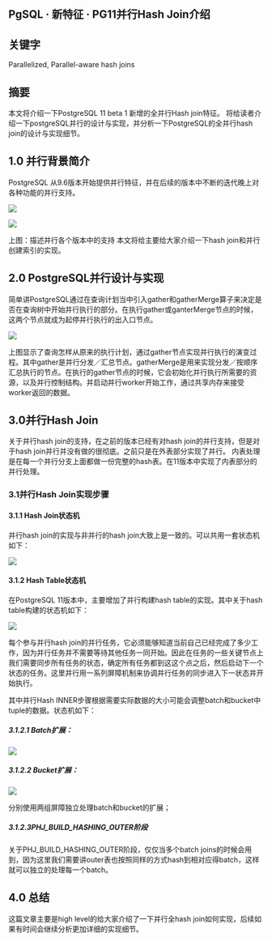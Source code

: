 ## PgSQL · 新特征 · PG11并行Hash Join介绍


    
## 关键字

Parallelized, Parallel-aware hash joins  

## 摘要

本文将介绍一下PostgreSQL 11 beta 1 新增的全并行Hash join特征。 将给读者介绍一下postgreSQL并行的设计与实现，并分析一下PostgreSQL的全并行hash join的设计与实现细节。  

## 1.0 并行背景简介

PostgreSQL 从9.6版本开始提供并行特征，并在后续的版本中不断的迭代晚上对各种功能的并行支持。

![][0]  


![][1]  


上图：描述并行各个版本中的支持
本文将给主要给大家介绍一下hash join和并行创建索引的实现。  

## 2.0 PostgreSQL并行设计与实现

简单讲PostgreSQL通过在查询计划当中引入gather和gatherMerge算子来决定是否在查询树中开始并行执行的部分。在执行gather或ganterMerge节点的时候，这两个节点就成为起停并行执行的出入口节点。
  
![][2]  


上图显示了查询怎样从原来的执行计划，通过gather节点实现并行执行的演变过程。其中gather是并行分发／汇总节点。gatherMerge是用来实现分发／按顺序汇总执行的节点。在执行的gather节点的时候，它会初始化并行执行所需要的资源，以及并行控制结构。并启动并行worker开始工作，通过共享内存来接受worker返回的数据。  

## 3.0并行Hash Join

关于并行hash join的支持，在之前的版本已经有对hash join的并行支持，但是对于hash join并行并没有做的很彻底。之前只是在外表部分实现了并行。 内表处理是在每一个并行分支上面都做一份完整的hash表。在11版本中实现了内表部分的并行处理。  

### 3.1并行Hash Join实现步骤

#### 3.1.1 Hash Join状态机

并行hash join的实现与非并行的hash join大致上是一致的。可以共用一套状态机如下：

![][3]  

#### 3.1.2 Hash Table状态机


在PostgreSQL 11版本中，主要增加了并行构建hash table的实现。其中关于hash table构建的状态机如下：

![][4]  


每个参与并行hash join的并行任务，它必须能够知道当前自己已经完成了多少工作，因为并行任务并不需要等待其他任务一同开始。因此在任务的一些关键节点上我们需要同步所有任务的状态，确定所有任务都到这这个点之后，然后启动下一个状态的任务。这里并行用一系列屏障机制来协调并行任务的同步进入下一状态并开始执行。  


其中并行Hash INNER步骤根据需要实际数据的大小可能会调整batch和bucket中tuple的数据。状态机如下：  

##### 3.1.2.1 Batch扩展：

![][5]  

##### 3.1.2.2 Bucket扩展：

![][6]

分别使用两组屏障独立处理batch和bucket的扩展；  

##### 3.1.2.3PHJ_BUILD_HASHING_OUTER阶段


关于PHJ_BUILD_HASHING_OUTER阶段，仅仅当多个batch joins的时候会用到，因为这里我们需要讲outer表也按照同样的方式hash到相对应得batch，这样就可以独立的处理每一个batch。  

## 4.0 总结

这篇文章主要是high level的给大家介绍了一下并行全hash join如何实现，后续如果有时间会继续分析更加详细的实现细节。  


[0]: http://mysql.taobao.org/monthly/pic/201807/20180627161744.png
[1]: http://mysql.taobao.org/monthly/pic/201807/20180627161708.png
[2]: http://mysql.taobao.org/monthly/pic/201807/ppic.jpg
[3]: http://mysql.taobao.org/monthly/pic/201807/hj%E7%8A%B6%E6%80%81%E6%9C%BA2.png
[4]: http://mysql.taobao.org/monthly/pic/201807/ht%E7%8A%B6%E6%80%81%E6%9C%BA.png
[5]: http://mysql.taobao.org/monthly/pic/201807/batch.png
[6]: http://mysql.taobao.org/monthly/pic/201807/bucket.png